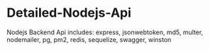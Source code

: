 # Detailed-Nodejs-Api
Nodejs Backend Api includes: express, jsonwebtoken, md5, multer, nodemailer, pg, pm2, redis, sequelize, swagger, winston
